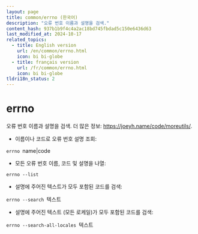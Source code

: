 ```yaml
---
layout: page
title: common/errno (한국어)
description: "오류 번호 이름과 설명을 검색."
content_hash: 937b1b9f4c4a2ac18bd745fbdad5c150e6436d63
last_modified_at: 2024-10-17
related_topics:
  - title: English version
    url: /en/common/errno.html
    icon: bi bi-globe
  - title: français version
    url: /fr/common/errno.html
    icon: bi bi-globe
tldri18n_status: 2
---
```

# errno

오류 번호 이름과 설명을 검색.
더 많은 정보: <https://joeyh.name/code/moreutils/>.

- 이름이나 코드로 오류 번호 설명 조회:

`errno `<span class="tldr-var badge badge-pill bg-dark-lm bg-white-dm text-white-lm text-dark-dm font-weight-bold">name|code</span>

- 모든 오류 번호 이름, 코드 및 설명을 나열:

`errno --list`

- 설명에 주어진 텍스트가 모두 포함된 코드를 검색:

`errno --search `<span class="tldr-var badge badge-pill bg-dark-lm bg-white-dm text-white-lm text-dark-dm font-weight-bold">텍스트</span>

- 설명에 주어진 텍스트 (모든 로케일)가 모두 포함된 코드를 검색:

`errno --search-all-locales `<span class="tldr-var badge badge-pill bg-dark-lm bg-white-dm text-white-lm text-dark-dm font-weight-bold">텍스트</span>
